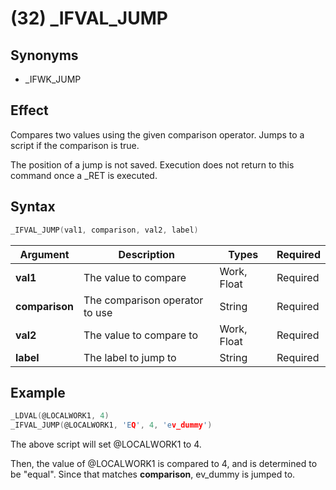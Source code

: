 # (32) _IFVAL_JUMP

## Synonyms

- _IFWK_JUMP

## Effect

Compares two values using the given comparison operator. Jumps to a script if the comparison is true.

The position of a jump is not saved. Execution does not return to this command once a _RET is executed.


## Syntax

```c
_IFVAL_JUMP(val1, comparison, val2, label)
```

| Argument | Description | Types | Required |
| - | - | - | - |
| **val1** | The value to compare | Work, Float | Required |
| **comparison** | The comparison operator to use | String | Required |
| **val2** | The value to compare to | Work, Float | Required |
| **label** | The label to jump to | String | Required |

## Example

```c
_LDVAL(@LOCALWORK1, 4)
_IFVAL_JUMP(@LOCALWORK1, 'EQ', 4, 'ev_dummy')
```

The above script will set @LOCALWORK1 to 4.

Then, the value of @LOCALWORK1 is compared to 4, and is determined to be "equal". Since that matches **comparison**, ev_dummy is jumped to.
